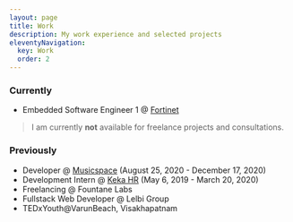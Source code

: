 ```yaml
---
layout: page
title: Work
description: My work experience and selected projects
eleventyNavigation:
  key: Work
  order: 2
---
```


### Currently

- Embedded Software Engineer 1 @ [Fortinet](https://fortinet.com)

> I am currently **not** available for freelance projects and consultations.

### Previously

- Developer @ [Musicspace](https://musicspace.io) (August 25, 2020 - December 17, 2020)
- Development Intern @ [Keka HR](https://www.keka.com) (May 6, 2019 - March 20, 2020)
- Freelancing @ Fountane Labs
- Fullstack Web Developer @ Lelbi Group
- TEDxYouth@VarunBeach, Visakhapatnam

